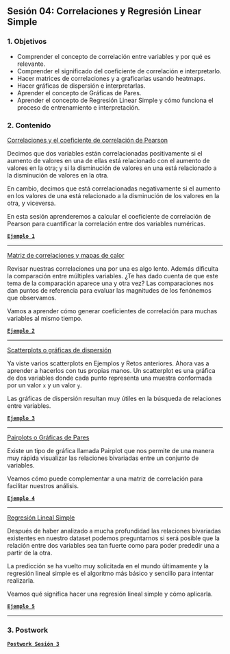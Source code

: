 
## Sesión 04: Correlaciones y Regresión Linear Simple

### 1. Objetivos

- Comprender el concepto de correlación entre variables y por qué es relevante.
- Comprender el significado del coeficiente de correlación e interpretarlo.
- Hacer matrices de correlaciones y a graficarlas usando heatmaps.
- Hacer gráficas de dispersión e interpretarlas.
- Aprender el concepto de Gráficas de Pares.
- Aprender el concepto de Regresión Linear Simple y cómo funciona el proceso de entrenamiento e interpretación.

### 2. Contenido

<ins>Correlaciones y el coeficiente de correlación de Pearson</ins>

Decimos que dos variables están correlacionadas positivamente si el aumento de valores en una de ellas está relacionado con el aumento de valores en la otra; y si la disminución de valores en una está relacionado a la disminución de valores en la otra.

En cambio, decimos que está correlacionadas negativamente si el aumento en los valores de una está relacionado a la disminución de los valores en la otra, y viceversa.

En esta sesión aprenderemos a calcular el coeficiente de correlación de Pearson para cuantificar la correlación entre dos variables numéricas.

>

[**`Ejemplo 1`**](Ejemplo-01/coeficiente_de_pearson.ipynb)

---

<ins>Matriz de correlaciones y mapas de calor</ins>

Revisar nuestras correlaciones una por una es algo lento. Además dificulta la comparación entre múltiples variables. ¿Te has dado cuenta de que este tema de la comparación aparece una y otra vez? Las comparaciones nos dan puntos de referencia para evaluar las magnitudes de los fenónemos que observamos.

Vamos a aprender cómo generar coeficientes de correlación para muchas variables al mismo tiempo.

>

[**`Ejemplo 2`**](Ejemplo-02/matriz_de_correlaciones.ipynb)

---

<ins>Scatterplots o gráficas de dispersión</ins>

Ya viste varios scatterplots en Ejemplos y Retos anteriores. Ahora vas a aprender a hacerlos con tus propias manos. Un scatterplot es una gráfica de dos variables donde cada punto representa una muestra conformada por un valor `x` y un valor `y`.

Las gráficas de dispersión resultan muy útiles en la búsqueda de relaciones entre variables.

>

[**`Ejemplo 3`**](Ejemplo-03/graficas_de_dispersion.ipynb)

---

<ins>Pairplots o Gráficas de Pares</ins>

Existe un tipo de gráfica llamada Pairplot que nos permite de una manera muy rápida visualizar las relaciones bivariadas entre un conjunto de variables.

Veamos cómo puede complementar a una matriz de correlación para facilitar nuestros análisis.

>

[**`Ejemplo 4`**](Ejemplo-04/pairplots.ipynb)

---

<ins>Regresión Lineal Simple</ins>

Después de haber analizado a mucha profundidad las relaciones bivariadas existentes en nuestro dataset podemos preguntarnos si será posible que la relación entre dos variables sea tan fuerte como para poder prededir una a partir de la otra.

La predicción se ha vuelto muy solicitada en el mundo últimamente y la regresión lineal simple es el algoritmo más básico y sencillo para intentar realizarla.

Veamos qué significa hacer una regresión lineal simple y cómo aplicarla.

>

[**`Ejemplo 5`**](Ejemplo-05/regresion_lineal_simple.ipynb)

---

### 3. Postwork

[**`Postwork Sesión 3`**](Postwork/Readme.md)
